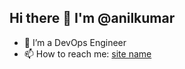 ## Hi there 👋 I'm @anilkumar
- 🔭 I’m a DevOps Engineer
- 📫 How to reach me: [site name](majarianilkumar@gmail.com)
